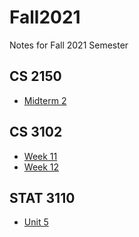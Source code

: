 # Fall2021
Notes for Fall 2021 Semester

## CS 2150
- [Midterm 2](https://nicolasbravo.github.io/Fall2021/cs2150/Midterm%202%20Notes/)

## CS 3102
- [Week 11](https://nicolasbravo.github.io/Fall2021/cs3102/Week%2011/)
- [Week 12](https://nicolasbravo.github.io/Fall2021/cs3102/Week%2011/index.html)

## STAT 3110
- [Unit 5](https://nicolasbravo.github.io/Fall2021/stat3110/Unit%205%20Notes/index.html)